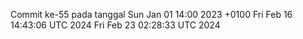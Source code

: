 Commit ke-55 pada tanggal Sun Jan 01 14:00 2023 +0100
Fri Feb 16 14:43:06 UTC 2024
Fri Feb 23 02:28:33 UTC 2024
